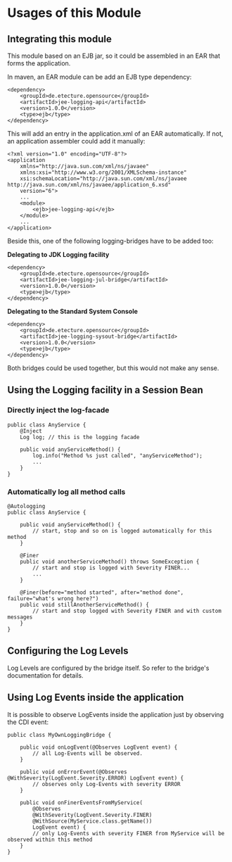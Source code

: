 # Usages of this Module

## Integrating this module

This module based on an EJB jar, so it could be assembled in an EAR that forms the application.

In maven, an EAR module can be add an EJB type dependency:

	<dependency>
		<groupId>de.etecture.opensource</groupId>
		<artifactId>jee-logging-api</artifactId>
		<version>1.0.0</version>
		<type>ejb</type>
	</dependency>

This will add an entry in the application.xml of an EAR automatically. If not, an application assembler could add it manually:

	<?xml version="1.0" encoding="UTF-8"?>
	<application 
		xmlns="http://java.sun.com/xml/ns/javaee" 
		xmlns:xsi="http://www.w3.org/2001/XMLSchema-instance" 
		xsi:schemaLocation="http://java.sun.com/xml/ns/javaee http://java.sun.com/xml/ns/javaee/application_6.xsd"
		version="6">
		...
		<module>
			<ejb>jee-logging-api</ejb>
		</module>
		...
	</application>

Beside this, one of the following logging-bridges have to be added too:

**Delegating to JDK Logging facility**

	<dependency>
		<groupId>de.etecture.opensource</groupId>
		<artifactId>jee-logging-jul-bridge</artifactId>
		<version>1.0.0</version>
		<type>ejb</type>
	</dependency>

**Delegating to the Standard System Console**

	<dependency>
		<groupId>de.etecture.opensource</groupId>
		<artifactId>jee-logging-sysout-bridge</artifactId>
		<version>1.0.0</version>
		<type>ejb</type>
	</dependency>

Both bridges could be used together, but this would not make any sense.

## Using the Logging facility in a Session Bean

### Directly inject the log-facade

~~~~~
public class AnyService {
    @Inject
    Log log; // this is the logging facade
	
    public void anyServiceMethod() {
		log.info("Method %s just called", "anyServiceMethod");
        ...
    }
}
~~~~~

### Automatically log all method calls

~~~~~
@Autologging
public class AnyService {

    public void anyServiceMethod() {
        // start, stop and so on is logged automatically for this method
    }

    @Finer
    public void anotherServiceMethod() throws SomeException {
        // start and stop is logged with Severity FINER...
        ...
    }

    @Finer(before="method started", after="method done", failure="what's wrong here?")
    public void stillAnotherServiceMethod() {
        // start and stop logged with Severity FINER and with custom messages
    }
}
~~~~~

## Configuring the Log Levels

Log Levels are configured by the bridge itself. So refer to the bridge's documentation for details.

## Using Log Events inside the application

It is possible to observe LogEvents inside the application just by observing the CDI event:

~~~~~
public class MyOwnLoggingBridge {

    public void onLogEvent(@Observes LogEvent event) {
        // all Log-Events will be observed.
    }

    public void onErrorEvent(@Observes @WithSeverity(LogEvent.Severity.ERROR) LogEvent event) {
        // observes only Log-Events with severity ERROR
    }

    public void onFinerEventsFromMyService(
        @Observes 
        @WithSeverity(LogEvent.Severity.FINER)
        @WithSource(MyService.class.getName())
        LogEvent event) {
        // only Log-Events with severity FINER from MyService will be observed within this method
    }
}
~~~~~


